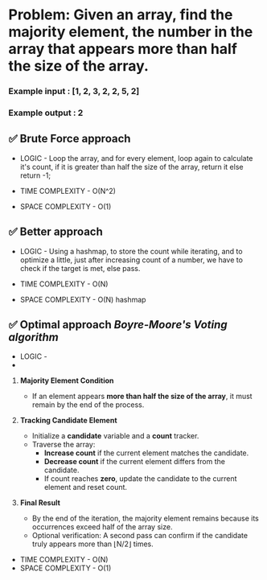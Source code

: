 # Problem: Given an array, find the majority element, the number in the array that appears more than half the size of the array.
### Example input : [1, 2, 3, 2, 2, 5, 2]
### Example output : 2

## ✅ Brute Force approach

- LOGIC - Loop the array, and for every element, loop again to calculate it's count, if it is greater than
half the size of the array, return it else return -1;

- TIME COMPLEXITY - O(N^2)
- SPACE COMPLEXITY - O(1)

## ✅ Better approach

- LOGIC - Using a hashmap, to store the count while iterating, and to optimize a little, just after increasing count
of a number, we have to check if the target is met, else pass.

- TIME COMPLEXITY - O(N)
- SPACE COMPLEXITY - O(N) hashmap

## ✅ Optimal approach *Boyre-Moore's Voting algorithm*

- LOGIC -
- 
1. **Majority Element Condition**  
   - If an element appears **more than half the size of the array**, it must remain by the end of the process.

2. **Tracking Candidate Element**  
   - Initialize a **candidate** variable and a **count** tracker.
   - Traverse the array:
     - **Increase count** if the current element matches the candidate.
     - **Decrease count** if the current element differs from the candidate.
     - If count reaches **zero**, update the candidate to the current element and reset count.

3. **Final Result**  
   - By the end of the iteration, the majority element remains because its occurrences exceed half of the array size.
   - Optional verification: A second pass can confirm if the candidate truly appears more than ⌊N/2⌋ times.

- TIME COMPLEXITY - O(N)
- SPACE COMPLEXITY - O(1)
